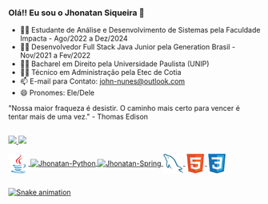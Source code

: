 ### Olá!! Eu sou o Jhonatan Siqueira 👋
- 👨‍🎓 Estudante de Análise e Desenvolvimento de Sistemas pela Faculdade Impacta - Ago/2022 a Dez/2024
- 👨‍🎓 Desenvolvedor Full Stack Java Junior pela Generation Brasil - Nov/2021 a Fev/2022
- 👨‍🎓 Bacharel em Direito pela Universidade Paulista (UNIP)
- 🕵️‍♂️ Técnico em Administração pela Etec de Cotia
- 📫 E-mail para Contato: john-nunes@outlook.com
- 😄 Pronomes: Ele/Dele
<div>
  
  </div>
<div>
  "Nossa maior fraqueza é desistir. O caminho mais certo para vencer é tentar mais de uma vez." - Thomas Edison
  </div>

##
<div>
  <a href="https://github.com/jhonatannsiqueira">
    <img height="150em" src="https://github-readme-stats.vercel.app/api?username=jhonatannsiqueira&show_icons=true&theme=dark&include_all_commits=true&count_private=true"/>
    <img height="150em" src="https://github-readme-stats.vercel.app/api/top-langs/?username=jhonatannsiqueira&layout=compact&langs_count=7&theme=dark"/>
</div>
  <div style="display: inline_block"><br>
  <img align="center" alt="Jhonatan-Java" height="40" width="40" src="https://raw.githubusercontent.com/devicons/devicon/9f4f5cdb393299a81125eb5127929ea7bfe42889/icons/java/java-original.svg">
  <img align="center" alt="Jhonatan-Python" height="40" width="40" src="https://cdn-icons-png.flaticon.com/512/1822/1822899.png">
  <img align="center" alt="Jhonatan-Spring" height="40" width="40" src="https://img.icons8.com/color/48/000000/spring-logo.png"/>
  <img align="center" alt="Jhonatan-MySQL" height="40" width="40" src="https://raw.githubusercontent.com/devicons/devicon/9f4f5cdb393299a81125eb5127929ea7bfe42889/icons/mysql/mysql-original.svg">
  <img align="center" alt="Jhonatan-HTML" height="40" width="40" src="https://raw.githubusercontent.com/devicons/devicon/master/icons/html5/html5-original.svg">
  <img align="center" alt="Jhonatan-CSS" height="40" width="40" src="https://raw.githubusercontent.com/devicons/devicon/master/icons/css3/css3-original.svg">
      
</div>
  </div>
        
##
    
![Snake animation](https://github.com/jhonatannsiqueira/jhonatannsiqueira/blob/output/github-contribution-grid-snake.svg)
    
</div>
